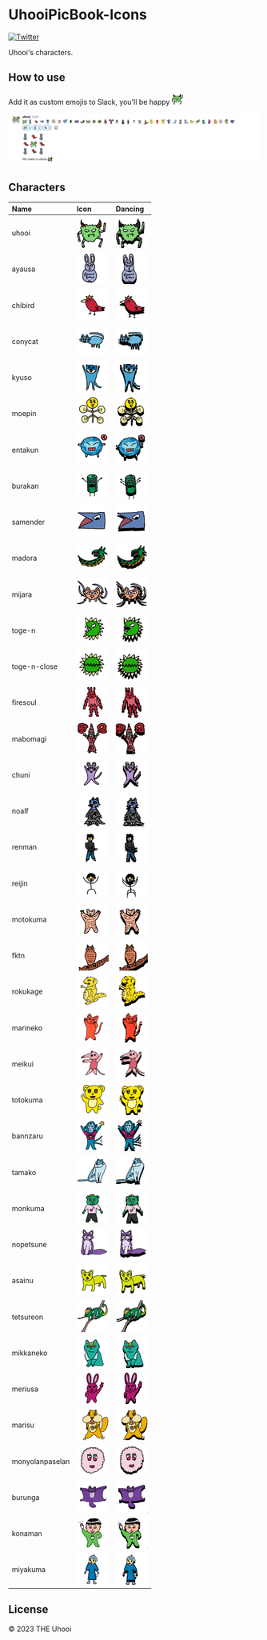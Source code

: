# UhooiPicBook-Icons

[![Twitter](https://img.shields.io/twitter/follow/the_uhooi?style=social)](https://twitter.com/the_uhooi)

Uhooi's characters.

## How to use

Add it as custom emojis to Slack, you'll be happy <img src="./icons/uhooi/uhooi.png" width="24">

![Slack](./docs/screenshots/slack.png)

## Characters

|Name|Icon|Dancing|
|:--|:--|:--|
|uhooi|<img src="./icons/uhooi/uhooi.png" width="64">|<img src="./icons/uhooi/uhooi-dancing.gif" width="64">|
|ayausa|<img src="./icons/ayausa/ayausa.png" width="64">|<img src="./icons/ayausa/ayausa-dancing.gif" width="64">|
|chibird|<img src="./icons/chibird/chibird.png" width="64">|<img src="./icons/chibird/chibird-dancing.gif" width="64">|
|conycat|<img src="./icons/conycat/conycat.png" width="64">|<img src="./icons/conycat/conycat-dancing.gif" width="64">|
|kyuso|<img src="./icons/kyuso/kyuso.png" width="64">|<img src="./icons/kyuso/kyuso-dancing.gif" width="64">|
|moepin|<img src="./icons/moepin/moepin.png" width="64">|<img src="./icons/moepin/moepin-dancing.gif" width="64">|
|entakun|<img src="./icons/entakun/entakun.png" width="64">|<img src="./icons/entakun/entakun-dancing.gif" width="64">|
|burakan|<img src="./icons/burakan/burakan.png" width="64">|<img src="./icons/burakan/burakan-dancing.gif" width="64">|
|samender|<img src="./icons/samender/samender.png" width="64">|<img src="./icons/samender/samender-dancing.gif" width="64">|
|madora|<img src="./icons/madora/madora.png" width="64">|<img src="./icons/madora/madora-dancing.gif" width="64">|
|mijara|<img src="./icons/mijara/mijara.png" width="64">|<img src="./icons/mijara/mijara-dancing.gif" width="64">|
|toge-n|<img src="./icons/toge-n/toge-n.png" width="64">|<img src="./icons/toge-n/toge-n-dancing.gif" width="64">|
|toge-n-close|<img src="./icons/toge-n/toge-n-close.png" width="64">|<img src="./icons/toge-n/toge-n-close-dancing.gif" width="64">|
|firesoul|<img src="./icons/firesoul/firesoul.png" width="64">|<img src="./icons/firesoul/firesoul-dancing.gif" width="64">|
|mabomagi|<img src="./icons/mabomagi/mabomagi.png" width="64">|<img src="./icons/mabomagi/mabomagi-dancing.gif" width="64">|
|chuni|<img src="./icons/chuni/chuni.png" width="64">|<img src="./icons/chuni/chuni-dancing.gif" width="64">|
|noalf|<img src="./icons/noalf/noalf.png" width="64">|<img src="./icons/noalf/noalf-dancing.gif" width="64">|
|renman|<img src="./icons/renman/renman.png" width="64">|<img src="./icons/renman/renman-dancing.gif" width="64">|
|reijin|<img src="./icons/reijin/reijin.png" width="64">|<img src="./icons/reijin/reijin-dancing.gif" width="64">|
|motokuma|<img src="./icons/motokuma/motokuma.png" width="64">|<img src="./icons/motokuma/motokuma-dancing.gif" width="64">|
|fktn|<img src="./icons/fktn/fktn.png" width="64">|<img src="./icons/fktn/fktn-dancing.gif" width="64">|
|rokukage|<img src="./icons/rokukage/rokukage.png" width="64">|<img src="./icons/rokukage/rokukage-dancing.gif" width="64">|
|marineko|<img src="./icons/marineko/marineko.png" width="64">|<img src="./icons/marineko/marineko-dancing.gif" width="64">|
|meikui|<img src="./icons/meikui/meikui.png" width="64">|<img src="./icons/meikui/meikui-dancing.gif" width="64">|
|totokuma|<img src="./icons/totokuma/totokuma.png" width="64">|<img src="./icons/totokuma/totokuma-dancing.gif" width="64">|
|bannzaru|<img src="./icons/bannzaru/bannzaru.png" width="64">|<img src="./icons/bannzaru/bannzaru-dancing.gif" width="64">|
|tamako|<img src="./icons/tamako/tamako.png" width="64">|<img src="./icons/tamako/tamako-dancing.gif" width="64">|
|monkuma|<img src="./icons/monkuma/monkuma.png" width="64">|<img src="./icons/monkuma/monkuma-dancing.gif" width="64">|
|nopetsune|<img src="./icons/nopetsune/nopetsune.png" width="64">|<img src="./icons/nopetsune/nopetsune-dancing.gif" width="64">|
|asainu|<img src="./icons/asainu/asainu.png" width="64">|<img src="./icons/asainu/asainu-dancing.gif" width="64">|
|tetsureon|<img src="./icons/tetsureon/tetsureon.png" width="64">|<img src="./icons/tetsureon/tetsureon-dancing.gif" width="64">|
|mikkaneko|<img src="./icons/mikkaneko/mikkaneko.png" width="64">|<img src="./icons/mikkaneko/mikkaneko-dancing.gif" width="64">|
|meriusa|<img src="./icons/meriusa/meriusa.png" width="64">|<img src="./icons/meriusa/meriusa-dancing.gif" width="64">|
|marisu|<img src="./icons/marisu/marisu.png" width="64">|<img src="./icons/marisu/marisu-dancing.gif" width="64">|
|monyolanpaselan|<img src="./icons/monyolanpaselan/monyolanpaselan.png" width="64">|<img src="./icons/monyolanpaselan/monyolanpaselan-dancing.gif" width="64">|
|burunga|<img src="./icons/burunga/burunga.png" width="64">|<img src="./icons/burunga/burunga-dancing.gif" width="64">|
|konaman|<img src="./icons/konaman/konaman.png" width="64">|<img src="./icons/konaman/konaman-dancing.gif" width="64">|
|miyakuma|<img src="./icons/miyakuma/miyakuma.png" width="64">|<img src="./icons/miyakuma/miyakuma-dancing.gif" width="64">|

## License

© 2023 THE Uhooi

